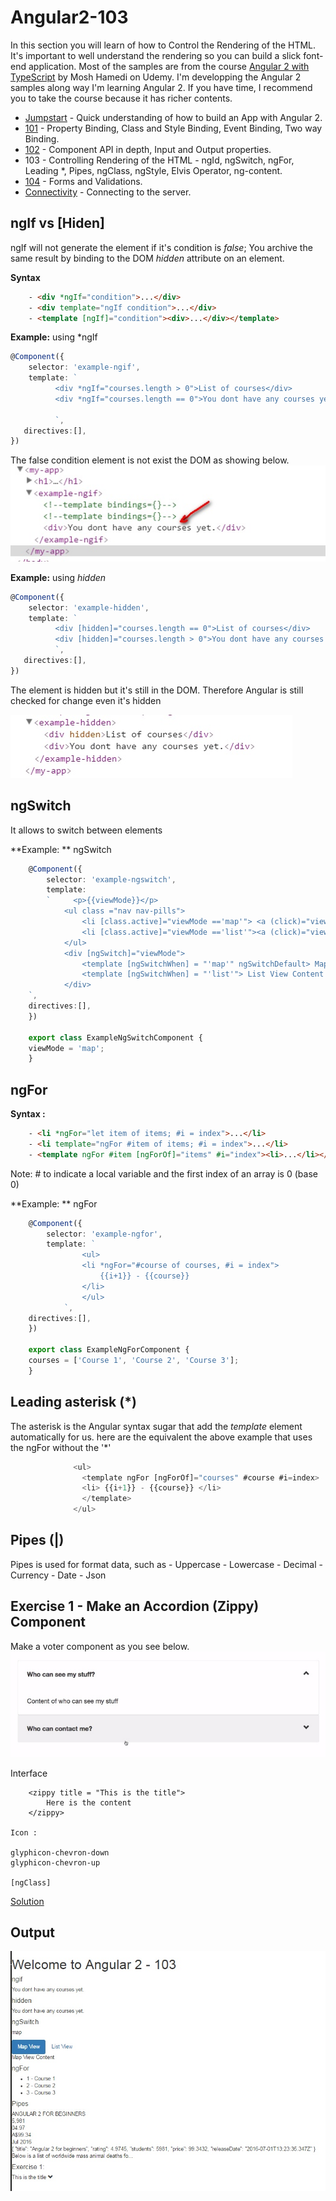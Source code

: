 # Angular2-103
In this section you will learn of how to Control the Rendering of the HTML.  It's important to well understand the rendering
so you can build a slick font-end application. Most of the samples are from the course [Angular 2 with TypeScript](https://www.udemy.com/angular-2-tutorial-for-beginners/learn/v4/overview) by Mosh Hamedi on Udemy.
I'm developping the Angular 2 samples along way I'm learning Angular 2. If you have time, I recommend you to take the course because it has richer contents.

- [Jumpstart](https://github.com/dacho68/Angular2-Jumpstart) - Quick understanding of how to build an App with Angular 2.
- [101](https://github.com/dacho68/Angular2-101) - Property Binding, Class and Style Binding, Event Binding, Two way Binding.
- [102](https://github.com/dacho68/Angular2-102) - Component API in depth, Input and Output properties.
- 103 - Controlling Rendering of the HTML - ngId, ngSwitch, ngFor, Leading *, Pipes, ngClass, ngStyle, Elvis Operator, ng-content. 
- [104](https://github.com/dacho68/Angular2-104) - Forms and Validations.
- [Connectivity](https://github.com/dacho68/Angular2-Connectivity) - Connecting to the server.

## ngIf vs [Hiden]
ngIf will not generate the element if it's condition is *false*; You archive the same result by binding to the DOM *hidden* attribute on an element.

**Syntax**
``` html
    - <div *ngIf="condition">...</div>
    - <div template="ngIf condition">...</div>
    - <template [ngIf]="condition"><div>...</div></template>
```

**Example:** using *ngIf
``` typescript
@Component({
    selector: 'example-ngif', 
    template: `
          <div *ngIf="courses.length > 0">List of courses</div>
          <div *ngIf="courses.length == 0">You dont have any courses yet.</div>
          
          `,
   directives:[],
})

```
The false condition element is not exist the DOM as showing below.<br>
![ngIf](./images/ngif.jpg)

**Example:** using *hidden*
``` typescript
@Component({
    selector: 'example-hidden', 
    template: `
          <div [hidden]="courses.length == 0">List of courses</div>
          <div [hidden]="courses.length > 0">You dont have any courses yet.</div>
          `,
   directives:[],
})
```
The element is hidden but it's still in the DOM.  Therefore Angular is still checked for change even it's hidden <br>

![ngIf](./images/hidden.jpg)


## ngSwitch
It allows to switch between elements

**Example: ** ngSwitch
``` typescript
    @Component({
        selector: 'example-ngswitch', 
        template: 
        `     <p>{{viewMode}}</p>
            <ul class ="nav nav-pills">
                <li [class.active]="viewMode =='map'"> <a (click)="viewMode = 'map'">Map View</a></li>
                <li [class.active]="viewMode =='list'"><a (click)="viewMode = 'list'">List View</a></li>            
            </ul>
            <div [ngSwitch]="viewMode">
                <template [ngSwitchWhen] = "'map'" ngSwitchDefault> Map View Content </template>
                <template [ngSwitchWhen] = "'list'"> List View Content </template>
            </div>
    `,
    directives:[],
    })

    export class ExampleNgSwitchComponent {
    viewMode = 'map';
    }
```
## ngFor

**Syntax :**

``` html
    - <li *ngFor="let item of items; #i = index">...</li>
    - <li template="ngFor #item of items; #i = index">...</li>
    - <template ngFor #item [ngForOf]="items" #i="index"><li>...</li></template>
```
Note: # to indicate a local variable and the first index of an array is 0 (base 0)

**Example: ** ngFor
``` typescript
    @Component({
        selector: 'example-ngfor', 
        template: `
                <ul>
                <li *ngFor="#course of courses, #i = index">
                    {{i+1}} - {{course}}
                </li>
                </ul>         
            `,
    directives:[],
    })

    export class ExampleNgForComponent {
    courses = ['Course 1', 'Course 2', 'Course 3'];
    }
```
## Leading asterisk (*)

The asterisk is the Angular syntax sugar that add the _template_ element automatically for us. here are the equivalent the above example that uses the ngFor 
without the '*'

``` typescript
              <ul>
                <template ngFor [ngForOf]="courses" #course #i=index>
                <li> {{i+1}} - {{course}} </li>
                </template>
              </ul>  
```

## Pipes (|)
Pipes is used for format data, such as
    - Uppercase
    - Lowercase
    - Decimal
    - Currency
    - Date
    - Json
    
## Exercise 1 - Make an Accordion (Zippy) Component
Make a voter component as you see below.
![accordion](./images/accordion.jpg)


Interface

``` html5
    <zippy title = "This is the title">
        Here is the content
    </zippy>     
    
Icon :

glyphicon-chevron-down
glyphicon-chevron-up 

[ngClass]
```

[Solution](https://github.com/dacho68/Angular2-103/blob/master/app/exercises/zippy.component.ts)

## Output

![Result](./images/results.jpg)